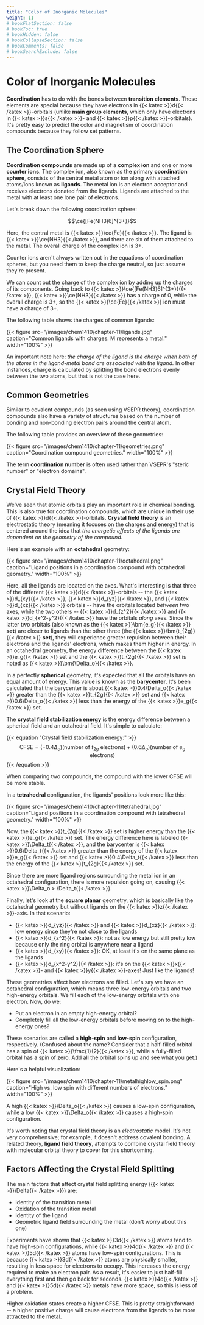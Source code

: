 ```yaml
---
title: "Color of Inorganic Molecules"
weight: 11
# bookFlatSection: false
# bookToc: true
# bookHidden: false
# bookCollapseSection: false
# bookComments: false
# bookSearchExclude: false
---
```


# Color of Inorganic Molecules

**Coordination** has to do with the bonds between **transition elements**. These elements are special because they have electrons in {{< katex >}}d{{< /katex >}}-orbitals (unlike **main group elements**, which only have electrons in {{< katex >}}s{{< /katex >}}- and {{< katex >}}p{{< /katex >}}-orbitals). It's pretty easy to predict the color and magnetism of coordination compounds because they follow set patterns.

## The Coordination Sphere

**Coordination compounds** are made up of a **complex ion** and one or more **counter ions**. The complex ion, also known as the primary **coordination sphere**, consists of the central metal atom or ion along with attached atoms/ions known as **ligands**. The metal ion is an electron acceptor and receives electrons donated from the ligands. Ligands are attached to the metal with at least one lone pair of electrons.

Let's break down the following coordination sphere:

$$\ce{[Fe(NH3)6]^{3+}}$$

Here, the central metal is {{< katex >}}\ce{Fe}{{< /katex >}}. The ligand is {{< katex >}}\ce{NH3}{{< /katex >}}, and there are six of them attached to the metal. The overall charge of the complex ion is 3+.

Counter ions aren't always written out in the equations of coordination spheres, but you need them to keep the charge neutral, so just assume they're present.

We can count out the charge of the complex ion by adding up the charges of its components. Going back to {{< katex >}}\ce{[Fe(NH3)6]^{3+}}{{< /katex >}}, {{< katex >}}\ce{NH3}{{< /katex >}} has a charge of 0, while the overall charge is 3+, so the {{< katex >}}\ce{Fe}{{< /katex >}} ion must have a charge of 3+.

The following table shows the charges of common ligands:

{{< figure src="/images/chem1410/chapter-11/ligands.jpg" caption="Common ligands with charges. M represents a metal." width="100%" >}}

An important note here: *the charge of the ligand is the charge when both of the atoms in the ligand-metal bond are associated with the ligand.* In other instances, charge is calculated by splitting the bond electrons evenly between the two atoms, but that is not the case here.

## Common Geometries

Similar to covalent compounds (as seen using VSEPR theory), coordination compounds also have a variety of structures based on the number of bonding and non-bonding electron pairs around the central atom.

The following table provides an overview of these geometries:

{{< figure src="/images/chem1410/chapter-11/geometries.png" caption="Coordination compound geometries." width="100%" >}}

The term **coordination number** is often used rather than VSEPR's "steric number" or "electron domains".

## Crystal Field Theory

We've seen that atomic orbitals play an important role in chemical bonding. This is also true for coordination compounds, which are unique in their use of {{< katex >}}d{{< /katex >}}-orbitals. **Crystal field theory** is an electrostatic theory (meaning it focuses on the charges and energy) that is centered around the idea that *the energetic effects of the ligands are dependent on the geometry of the compound*.

Here's an example with an **octahedral** geometry:

{{< figure src="/images/chem1410/chapter-11/octahedral.png" caption="Ligand positions in a coordination compound with octahedral geometry." width="100%" >}}

Here, all the ligands are located on the axes. What's interesting is that three of the different {{< katex >}}d{{< /katex >}}-orbitals -- the {{< katex >}}d_{xy}{{< /katex >}}, {{< katex >}}d_{yz}{{< /katex >}}, and {{< katex >}}d_{xz}{{< /katex >}} orbitals -- have the orbitals located *between* two axes, while the two others -- {{< katex >}}d_{z^2}{{< /katex >}} and {{< katex >}}d_{x^2-y^2}{{< /katex >}} have the orbitals *along* axes. Since the latter two orbitals (also known as the {{< katex >}}\bm{e_g}{{< /katex >}} **set**) are closer to ligands than the other three (the {{< katex >}}\bm{t_{2g}}{{< /katex >}} **set**), they will experience greater repulsion between their electrons and the ligands' electrons, which makes them higher in energy. In an octahedral geometry, the energy difference between the {{< katex >}}e_g{{< /katex >}} set and the {{< katex >}}t_{2g}{{< /katex >}} set is noted as {{< katex >}}\bm{\Delta_o}{{< /katex >}}.

In a perfectly **spherical** geometry, it's expected that all the orbitals have an equal amount of energy. This value is known as the **barycenter**. It's been calculated that the barycenter is about {{< katex >}}0.4\Delta_o{{< /katex >}} greater than the {{< katex >}}t_{2g}{{< /katex >}} set and {{< katex >}}0.6\Delta_o{{< /katex >}} less than the energy of the {{< katex >}}e_g{{< /katex >}} set.

The **crystal field stabilization energy** is the energy difference between a spherical field and an octahedral field. It's simple to calculate:

{{< equation "Crystal field stabilization energy:" >}}
$$\text{CFSE} = (-0.4\Delta_o)(\text{number of } t_{2g} \text{ electrons}) + (0.6\Delta_o)(\text{number of } e_{g} \text{ electrons})$$
{{< /equation >}}

When comparing two compounds, the compound with the lower CFSE will be more stable.

In a **tetrahedral** configuration, the ligands' positions look more like this:

{{< figure src="/images/chem1410/chapter-11/tetrahedral.jpg" caption="Ligand positions in a coordination compound with tetrahedral geometry." width="100%" >}}

Now, the {{< katex >}}t_{2g}{{< /katex >}} set is higher energy than the {{< katex >}}e_g{{< /katex >}} set. The energy difference here is labeled {{< katex >}}\Delta_t{{< /katex >}}, and the barycenter is {{< katex >}}0.6\Delta_t{{< /katex >}} greater than the energy of the {{< katex >}}e_g{{< /katex >}} set and {{< katex >}}0.4\Delta_t{{< /katex >}} less than the energy of the {{< katex >}}t_{2g}{{< /katex >}} set.

Since there are more ligand regions surrounding the metal ion in an octahedral configuration, there is more repulsion going on, causing {{< katex >}}\Delta_o > \Delta_t{{< /katex >}}.

Finally, let's look at the **square planar** geometry, which is basically like the octahedral geometry but without ligands on the {{< katex >}}z{{< /katex >}}-axis. In that scenario:

* {{< katex >}}d_{yz}{{< /katex >}} and {{< katex >}}d_{xz}{{< /katex >}}: low energy since they're not close to the ligands
* {{< katex >}}d_{z^2}{{< /katex >}}: not as low energy but still pretty low because only the ring orbital is anywhere near a ligand
* {{< katex >}}d_{xy}{{< /katex >}}: OK, at least it's on the same plane as the ligands
* {{< katex >}}d_{x^2-y^2}{{< /katex >}}: it's on the {{< katex >}}x{{< /katex >}}- and {{< katex >}}y{{< /katex >}}-axes! Just like the ligands!

These geometries affect how electrons are filled. Let's say we have an octahedral configuration, which means three low-energy orbitals and two high-energy orbitals. We fill each of the low-energy orbitals with one electron. Now, do we:

* Put an electron in an empty high-energy orbital?
* Completely fill all the low-energy orbitals before moving on to the high-energy ones?

These scenarios are called a **high-spin** and **low-spin** configuration, respectively. (Confused about the name? Consider that a half-filled orbital has a spin of {{< katex >}}\frac{1}{2}{{< /katex >}}, while a fully-filled orbital has a spin of zero. Add all the orbital spins up and see what you get.)

Here's a helpful visualization:

{{< figure src="/images/chem1410/chapter-11/metalhighlow_spin.png" caption="High vs. low spin with different numbers of electrons." width="100%" >}}

A high {{< katex >}}\Delta_o{{< /katex >}} causes a low-spin configuration, while a low {{< katex >}}\Delta_o{{< /katex >}} causes a high-spin configuration.

It's worth noting that crystal field theory is an *electrostatic* model. It's not very comprehensive; for example, it doesn't address covalent bonding. A related theory, **ligand field theory**, attempts to combine crystal field theory with molecular orbital theory to cover for this shortcoming.

## Factors Affecting the Crystal Field Splitting

The main factors that affect crystal field splitting energy ({{< katex >}}\Delta{{< /katex >}}) are:

* Identity of the transition metal
* Oxidation of the transition metal
* Identity of the ligand
* Geometric ligand field surrounding the metal (don't worry about this one)

Experiments have shown that {{< katex >}}3d{{< /katex >}} atoms tend to have high-spin configurations, while {{< katex >}}4d{{< /katex >}} and {{< katex >}}5d{{< /katex >}} atoms have low-spin configurations. This is because {{< katex >}}3d{{< /katex >}} atoms are physically smaller, resulting in less space for electrons to occupy. This increases the energy required to make an electron pair. As a result, it's easier to just half-fill everything first and then go back for seconds. {{< katex >}}4d{{< /katex >}} and {{< katex >}}5d{{< /katex >}} metals have more space, so this is less of a problem.

Higher oxidation states create a higher CFSE. This is pretty straightforward -- a higher positive charge will cause electrons from the ligands to be more attracted to the metal.
